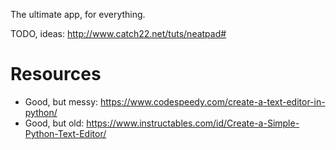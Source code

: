 The ultimate app, for everything.


TODO, ideas: http://www.catch22.net/tuts/neatpad#


# Resources
- Good, but messy: https://www.codespeedy.com/create-a-text-editor-in-python/
- Good, but old: https://www.instructables.com/id/Create-a-Simple-Python-Text-Editor/
